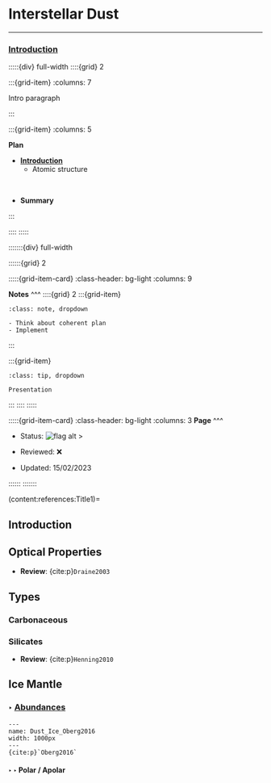 # Interstellar Dust

***

<h3> <strong> <u>  Introduction </u></strong> </h3>

:::::{div} full-width
::::{grid} 2

:::{grid-item}
:columns: 7

Intro paragraph

:::

:::{grid-item}
:columns: 5

**Plan**

- [**Introduction**](content:references:Title1) 
    - Atomic structure

<br>

- **Summary**

:::

::::
:::::

:::::::{div} full-width

::::::{grid} 2

:::::{grid-item-card}
:class-header: bg-light
:columns: 9

**Notes**
^^^
::::{grid} 2
:::{grid-item}

```{admonition} To Do
:class: note, dropdown

- Think about coherent plan
- Implement

```

:::

:::{grid-item}

```{admonition} Colaboration
:class: tip, dropdown

Presentation

```
:::
::::
:::::



:::::{grid-item-card}
:class-header: bg-light
:columns: 3
**Page**
^^^

- Status: ![flag alt >](../../Docs/Svg_icons/Under_construction.svg)
  
- Reviewed: &#x274C;
       
- Updated: 15/02/2023
   
::::::
:::::::

(content:references:Title1)=
## Introduction

## Optical Properties

- **Review**: {cite:p}`Draine2003`



## Types

### Carbonaceous 


### Silicates

- **Review**: {cite:p}`Henning2010`



## Ice Mantle


### <strong> &#x2023; <u> Abundances </u></strong>

```{figure} Docs/Dust_Ice_Oberg2016.png
---
name: Dust_Ice_Oberg2016
width: 1000px
---
{cite:p}`Oberg2016`
```


#### <strong> &#x2023; &#x2023; Polar / Apolar </strong>